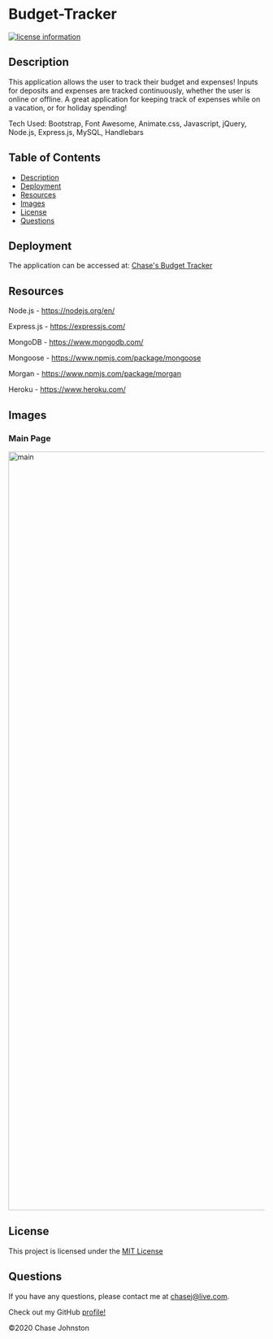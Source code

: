 # Budget-Tracker
[![license information](https://img.shields.io/badge/license-MIT-blue)](https://github.com/johnstoc13/Budget-Tracker/blob/master/LICENSE)

## Description

This application allows the user to track their budget and expenses! Inputs for deposits and expenses are tracked continuously, whether the user is online or offline. A great application for keeping track of expenses while on a vacation, or for holiday spending!

Tech Used: Bootstrap, Font Awesome, Animate.css, Javascript, jQuery, Node.js, Express.js, MySQL, Handlebars

## Table of Contents
- [Description](#description)
- [Deployment](#deployment)
- [Resources](#resources)
- [Images](#images)
- [License](#license)
- [Questions](#questions)

## Deployment

The application can be accessed at: [Chase's Budget Tracker](https://chases-budget-tracker.herokuapp.com/)

## Resources

Node.js - https://nodejs.org/en/

Express.js - https://expressjs.com/

MongoDB - https://www.mongodb.com/

Mongoose - https://www.npmjs.com/package/mongoose

Morgan - https://www.npmjs.com/package/morgan

Heroku - https://www.heroku.com/


## Images

### Main Page
<img width="1493" alt="main" src="https://user-images.githubusercontent.com/66090689/96375441-063ddd80-1147-11eb-8013-079888c162d9.png">

## License

This project is licensed under the [MIT License](https://github.com/johnstoc13/Budget-Tracker/blob/master/LICENSE)

## Questions

If you have any questions, please contact me at [chasej@live.com](mailto:chasej@live.com).

Check out my GitHub [profile!](https://github.com/johnstoc13)

©2020 Chase Johnston

